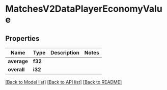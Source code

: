 # MatchesV2DataPlayerEconomyValue

## Properties

Name | Type | Description | Notes
------------ | ------------- | ------------- | -------------
**average** | **f32** |  | 
**overall** | **i32** |  | 

[[Back to Model list]](../README.md#documentation-for-models) [[Back to API list]](../README.md#documentation-for-api-endpoints) [[Back to README]](../README.md)


